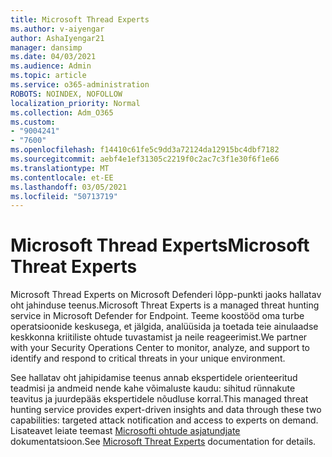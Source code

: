 ```yaml
---
title: Microsoft Thread Experts
ms.author: v-aiyengar
author: AshaIyengar21
manager: dansimp
ms.date: 04/03/2021
ms.audience: Admin
ms.topic: article
ms.service: o365-administration
ROBOTS: NOINDEX, NOFOLLOW
localization_priority: Normal
ms.collection: Adm_O365
ms.custom:
- "9004241"
- "7600"
ms.openlocfilehash: f14410c61fe5c9dd3a72124da12915bc4dbf7182
ms.sourcegitcommit: aebf4e1ef31305c2219f0c2ac7c3f1e30f6f1e66
ms.translationtype: MT
ms.contentlocale: et-EE
ms.lasthandoff: 03/05/2021
ms.locfileid: "50713719"
---
```

# <a name="microsoft-threat-experts"></a><span data-ttu-id="12bce-102">Microsoft Thread Experts</span><span class="sxs-lookup"><span data-stu-id="12bce-102">Microsoft Threat Experts</span></span>

<span data-ttu-id="12bce-103">Microsoft Thread Experts on Microsoft Defenderi lõpp-punkti jaoks hallatav oht jahinduse teenus.</span><span class="sxs-lookup"><span data-stu-id="12bce-103">Microsoft Threat Experts is a managed threat hunting service in Microsoft Defender for Endpoint.</span></span>  <span data-ttu-id="12bce-104">Teeme koostööd oma turbe operatsioonide keskusega, et jälgida, analüüsida ja toetada teie ainulaadse keskkonna kriitiliste ohtude tuvastamist ja neile reageerimist.</span><span class="sxs-lookup"><span data-stu-id="12bce-104">We partner with your Security Operations Center to monitor, analyze, and support to identify and respond to critical threats in your unique environment.</span></span>

<span data-ttu-id="12bce-105">See hallatav oht jahipidamise teenus annab ekspertidele orienteeritud teadmisi ja andmeid nende kahe võimaluste kaudu: sihitud rünnakute teavitus ja juurdepääs ekspertidele nõudluse korral.</span><span class="sxs-lookup"><span data-stu-id="12bce-105">This managed threat hunting service provides expert-driven insights and data through these two capabilities: targeted attack notification and access to experts on demand.</span></span> <span data-ttu-id="12bce-106">Lisateavet leiate teemast [Microsofti ohtude asjatundjate](https://docs.microsoft.com/windows/security/threat-protection/microsoft-defender-atp/microsoft-threat-experts) dokumentatsioon.</span><span class="sxs-lookup"><span data-stu-id="12bce-106">See [Microsoft Threat Experts](https://docs.microsoft.com/windows/security/threat-protection/microsoft-defender-atp/microsoft-threat-experts) documentation for details.</span></span>

